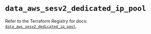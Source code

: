 # `data_aws_sesv2_dedicated_ip_pool`

Refer to the Terraform Registry for docs: [`data_aws_sesv2_dedicated_ip_pool`](https://registry.terraform.io/providers/hashicorp/aws/6.7.0/docs/data-sources/sesv2_dedicated_ip_pool).
